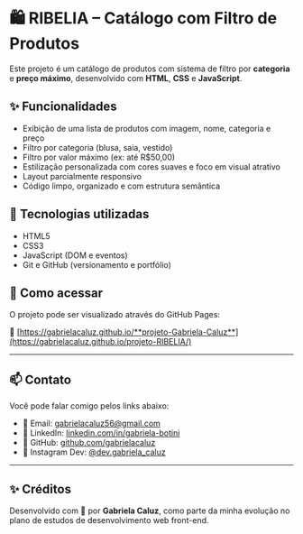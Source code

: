 # 🛍️ RIBELIA – Catálogo com Filtro de Produtos

Este projeto é um catálogo de produtos com sistema de filtro por **categoria** e **preço máximo**, desenvolvido com **HTML**, **CSS** e **JavaScript**.

## ✨ Funcionalidades

- Exibição de uma lista de produtos com imagem, nome, categoria e preço
- Filtro por categoria (blusa, saia, vestido)
- Filtro por valor máximo (ex: até R$50,00)
- Estilização personalizada com cores suaves e foco em visual atrativo
- Layout parcialmente responsivo
- Código limpo, organizado e com estrutura semântica

## 🧪 Tecnologias utilizadas

- HTML5
- CSS3
- JavaScript (DOM e eventos)
- Git e GitHub (versionamento e portfólio)

## 🚀 Como acessar

O projeto pode ser visualizado através do GitHub Pages:

🔗 [https://gabrielacaluz.github.io/**projeto-Gabriela-Caluz**](https://gabrielacaluz.github.io/projeto-RIBELIA/)

---

## 📫 Contato

Você pode falar comigo pelos links abaixo:

- 💌 Email: [gabrielacaluz56@gmail.com](mailto:gabrielacaluz56@gmail.com)
- 💼 LinkedIn: [linkedin.com/in/gabriela-botini](https://www.linkedin.com/in/gabriela-botini/)
- 🐙 GitHub: [github.com/gabrielacaluz](https://github.com/gabrielacaluz)
- 📸 Instagram Dev: [@dev.gabriela_caluz](https://www.instagram.com/dev.gabriela_caluz/)

---

## ✨ Créditos

Desenvolvido com 💜 por **Gabriela Caluz**, como parte da minha evolução no plano de estudos de desenvolvimento web front-end.
